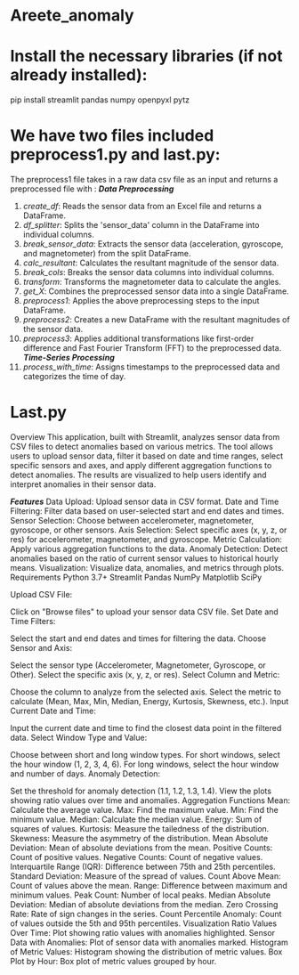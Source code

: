 # Areete_anomaly

# Install the necessary libraries (if not already installed):
pip install streamlit pandas numpy openpyxl pytz

# We have two files included preprocess1.py and last.py:

The preprocess1 file takes in a raw data csv file as an input and returns a preprocessed file with :
***Data Preprocessing***
1. *create_df*: Reads the sensor data from an Excel file and returns a DataFrame.
2. *df_splitter*: Splits the 'sensor_data' column in the DataFrame into individual columns.
3. *break_sensor_data*: Extracts the sensor data (acceleration, gyroscope, and magnetometer) from the split DataFrame.
4. *calc_resultant*: Calculates the resultant magnitude of the sensor data.
5. *break_cols*: Breaks the sensor data columns into individual columns.
6. *transform*: Transforms the magnetometer data to calculate the angles.
7. *get_X*: Combines the preprocessed sensor data into a single DataFrame.
8. *preprocess1*: Applies the above preprocessing steps to the input DataFrame.
9. *preprocess2*: Creates a new DataFrame with the resultant magnitudes of the sensor data.
10. *preprocess3*: Applies additional transformations like first-order difference and Fast Fourier Transform (FFT) to the preprocessed data.
***Time-Series Processing***
11. *process_with_time*: Assigns timestamps to the preprocessed data and categorizes the time of day.

# Last.py
Overview
This application, built with Streamlit, analyzes sensor data from CSV files to detect anomalies based on various metrics. The tool allows users to upload sensor data, filter it based on date and time ranges, select specific sensors and axes, and apply different aggregation functions to detect anomalies. The results are visualized to help users identify and interpret anomalies in their sensor data.

***Features***
Data Upload: Upload sensor data in CSV format.
Date and Time Filtering: Filter data based on user-selected start and end dates and times.
Sensor Selection: Choose between accelerometer, magnetometer, gyroscope, or other sensors.
Axis Selection: Select specific axes (x, y, z, or res) for accelerometer, magnetometer, and gyroscope.
Metric Calculation: Apply various aggregation functions to the data.
Anomaly Detection: Detect anomalies based on the ratio of current sensor values to historical hourly means.
Visualization: Visualize data, anomalies, and metrics through plots.
Requirements
Python 3.7+
Streamlit
Pandas
NumPy
Matplotlib
SciPy


Upload CSV File:

Click on "Browse files" to upload your sensor data CSV file.
Set Date and Time Filters:

Select the start and end dates and times for filtering the data.
Choose Sensor and Axis:

Select the sensor type (Accelerometer, Magnetometer, Gyroscope, or Other).
Select the specific axis (x, y, z, or res).
Select Column and Metric:

Choose the column to analyze from the selected axis.
Select the metric to calculate (Mean, Max, Min, Median, Energy, Kurtosis, Skewness, etc.).
Input Current Date and Time:

Input the current date and time to find the closest data point in the filtered data.
Select Window Type and Value:

Choose between short and long window types.
For short windows, select the hour window (1, 2, 3, 4, 6).
For long windows, select the hour window and number of days.
Anomaly Detection:

Set the threshold for anomaly detection (1.1, 1.2, 1.3, 1.4).
View the plots showing ratio values over time and anomalies.
Aggregation Functions
Mean: Calculate the average value.
Max: Find the maximum value.
Min: Find the minimum value.
Median: Calculate the median value.
Energy: Sum of squares of values.
Kurtosis: Measure the tailedness of the distribution.
Skewness: Measure the asymmetry of the distribution.
Mean Absolute Deviation: Mean of absolute deviations from the mean.
Positive Counts: Count of positive values.
Negative Counts: Count of negative values.
Interquartile Range (IQR): Difference between 75th and 25th percentiles.
Standard Deviation: Measure of the spread of values.
Count Above Mean: Count of values above the mean.
Range: Difference between maximum and minimum values.
Peak Count: Number of local peaks.
Median Absolute Deviation: Median of absolute deviations from the median.
Zero Crossing Rate: Rate of sign changes in the series.
Count Percentile Anomaly: Count of values outside the 5th and 95th percentiles.
Visualization
Ratio Values Over Time: Plot showing ratio values with anomalies highlighted.
Sensor Data with Anomalies: Plot of sensor data with anomalies marked.
Histogram of Metric Values: Histogram showing the distribution of metric values.
Box Plot by Hour: Box plot of metric values grouped by hour.
